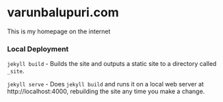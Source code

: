 # varunbalupuri.com

This is my homepage on the internet

### Local Deployment

`jekyll build` - Builds the site and outputs a static site to a directory called `_site`.

`jekyll serve` - Does `jekyll build` and runs it on a local web server at http://localhost:4000, rebuilding the site any time you make a change.
